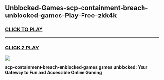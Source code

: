 
## Unblocked-Games-scp-containment-breach-unblocked-games-Play-Free-zkk4k
<h3>
<a href="https://premium76.site?title=scp-containment-breach-unblocked-games&ref=21A">CLICK TO PLAY</a></h3>
<hr>

<h3>
<a href="https://premium76.site?title=scp-containment-breach-unblocked-games&ref=21A">CLICK 2 PLAY</a>
  
</h3>

<a href="https://premium76.site?title=scp-containment-breach-unblocked-games&ref=21A"><img src="https://clearcache.store/games.png"></a>


**scp-containment-breach-unblocked-games games unblocked: Your Gateway to Fun and Accessible Online Gaming**
